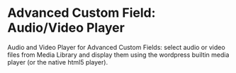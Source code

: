 # Advanced Custom Field: Audio/Video Player
Audio and Video Player for Advanced Custom Fields: select audio or video files from Media Library and display them using the wordpress builtin media player (or the native html5 player). 
